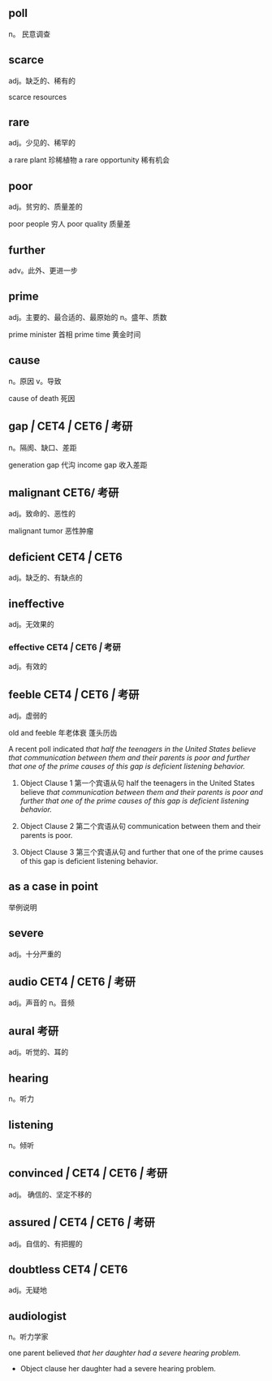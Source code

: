 ## poll
n。 民意调查

## scarce
adj。缺乏的、稀有的

scarce resources

## rare
adj。少见的、稀罕的

a rare plant  珍稀植物
a rare opportunity 稀有机会

## poor
adj。贫穷的、质量差的

poor people 穷人
poor quality  质量差

## further
adv。此外、更进一步

## prime
adj。主要的、最合适的、最原始的
n。盛年、质数

prime minister 首相
prime time 黄金时间

## cause
n。原因
v。导致

cause of death 死因

## gap             _|_ CET4 _|_ CET6 _|_ 考研 
n。隔阂、缺口、差距

generation gap 代沟
income gap 收入差距

## malignant              CET6/ 考研
adj。致命的、恶性的

malignant tumor 恶性肿瘤

## deficient                CET4 _|_ CET6 
adj。缺乏的、有缺点的

## ineffective
adj。无效果的
### effective                      CET4 _|_ CET6 _|_ 考研
adj。有效的

## feeble                 CET4 _|_ CET6 _|_ 考研
adj。虚弱的

old and feeble  年老体衰 蓬头历齿



A recent poll indicated *that half the teenagers in the United States believe that communication between them and their parents is poor and further that one of the prime causes of this gap is deficient listening behavior.*

1. Object Clause 1 第一个宾语从句
half the teenagers in the United States believe *that communication between them and their parents is poor and further that one of the prime causes of this gap is deficient listening behavior.*

2. Object Clause 2 第二个宾语从句
communication between them and their parents is poor.

3. Object Clause 3 第三个宾语从句
and further that one of the prime causes of this gap is deficient listening behavior.


## as a case in point
举例说明

## severe
adj。十分严重的

## audio                    CET4 _|_ CET6 _|_ 考研
adj。声音的
n。音频

## aural                 考研
adj。听觉的、耳的

## hearing
n。听力

## listening
n。倾听

## convinced          _|_ CET4 _|_ CET6 _|_ 考研 
adj。 确信的、坚定不移的

## assured                     _|_ CET4 _|_ CET6 _|_ 考研 
adj。自信的、有把握的

## doubtless                          CET4 _|_ CET6
adj。无疑地

## audiologist
n。听力学家


one parent believed *that her daughter had a severe hearing problem.*

- Object clause
her daughter had a severe hearing problem.